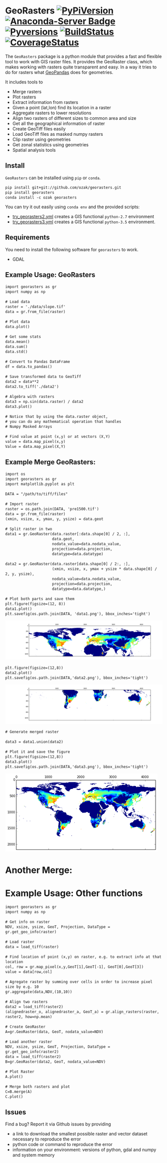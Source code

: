 GeoRasters <a href="https://pypi.python.org/pypi/georasters/">![PyPiVersion](https://img.shields.io/pypi/v/georasters.svg)</a> [![Anaconda-Server Badge](https://anaconda.org/ozak/georasters/badges/version.svg)](https://anaconda.org/ozak/georasters)  <a href="">![Pyversions](https://img.shields.io/pypi/pyversions/georasters.svg)</a> <a href="https://travis-ci.org/ozak/georasters">![BuildStatus](https://api.travis-ci.org/ozak/georasters.png)</a> <a href="https://coveralls.io/r/ozak/georasters">![CoverageStatus](https://img.shields.io/coveralls/ozak/georasters.svg)</a> 
==========

The `GeoRasters` package is a python module that provides a fast and flexible tool to work with GIS raster files. It provides the GeoRaster class, which makes working with rasters quite transparent and easy. In a way it tries to do for rasters what [GeoPandas](https://github.com/geopandas/geopandas) does for geometries.

It includes tools to

-   Merge rasters
-   Plot rasters
-   Extract information from rasters
-   Given a point (lat,lon) find its location in a raster
-   Aggregate rasters to lower resolutions
-   Align two rasters of different sizes to common area and size
-   Get all the geographical information of raster
-   Create GeoTiff files easily
-   Load GeoTiff files as masked numpy rasters
-   Clip raster using geometries
-   Get zonal statistics using geometries
-   Spatial analysis tools

Install
-------

``GeoRasters`` can be installed using ``pip`` or ``conda``.

    pip install git+git://github.com/ozak/georasters.git
    pip install georasters
    conda install -c ozak georasters

You can try it out easily using ``conda env`` and the provided scripts:

 * [try_georasters2.yml](https://github.com/ozak/georasters/blob/master/try_georasters2.yml) creates a GIS functional ``python-2.7`` environment
 * [try_georasters3.yml](https://github.com/ozak/georasters/blob/master/try_georasters3.yml) creates a GIS functional ``python-3.5`` environment.

Requirements
------------
You need to install the following software for ``georasters`` to work.

* GDAL

Example Usage: GeoRasters
-------------------------

	import georasters as gr
	import numpy as np

	# Load data
	raster = './data/slope.tif'
	data = gr.from_file(raster)

	# Plot data
	data.plot()

	# Get some stats
	data.mean()
	data.sum()
	data.std()

	# Convert to Pandas DataFrame
	df = data.to_pandas()

	# Save transformed data to GeoTiff
	data2 = data**2
	data2.to_tiff('./data2')

	# Algebra with rasters
	data3 = np.sin(data.raster) / data2
	data3.plot()

	# Notice that by using the data.raster object, 
	# you can do any mathematical operation that handles 
	# Numpy Masked Arrays

	# Find value at point (x,y) or at vectors (X,Y)
	value = data.map_pixel(x,y)
	Value = data.map_pixel(X,Y)

Example Merge GeoRasters:
-------------------------
	import os
	import georasters as gr
	import matplotlib.pyplot as plt

	DATA = "/path/to/tiff/files"

	# Import raster
	raster = os.path.join(DATA, 'pre1500.tif')
	data = gr.from_file(raster)
	(xmin, xsize, x, ymax, y, ysize) = data.geot

	# Split raster in two
	data1 = gr.GeoRaster(data.raster[:data.shape[0] / 2, :],
						 data.geot,
						 nodata_value=data.nodata_value,
						 projection=data.projection,
						 datatype=data.datatype)

	data2 = gr.GeoRaster(data.raster[data.shape[0] / 2:, :],
						 (xmin, xsize, x, ymax + ysize * data.shape[0] / 2, y, ysize),
						 nodata_value=data.nodata_value,
						 projection=data.projection,
						 datatype=data.datatype,)
	
	# Plot both parts and save them
	plt.figure(figsize=(12, 8))
	data1.plot()
	plt.savefig(os.path.join(DATA, 'data1.png'), bbox_inches='tight')

![plot1](./tests/data/data1.png)

	plt.figure(figsize=(12,8))
	data2.plot()
	plt.savefig(os.path.join(DATA,'data2.png'), bbox_inches='tight')

![plot2](./tests/data/data2.png)

	# Generate merged raster

	data3 = data1.union(data2)

	# Plot it and save the figure
	plt.figure(figsize=(12,8))
	data3.plot()
	plt.savefig(os.path.join(DATA,'data3.png'), bbox_inches='tight')

![plot3](./tests/data/data3.png)


Another Merge:
==============

Example Usage: Other functions
==============================

	import georasters as gr
	import numpy as np
	
	# Get info on raster
	NDV, xsize, ysize, GeoT, Projection, DataType = gr.get_geo_info(raster)
	
	# Load raster
	data = load_tiff(raster)
	
	# Find location of point (x,y) on raster, e.g. to extract info at that location
	col, row = gr.map_pixel(x,y,GeoT[1],GeoT[-1], GeoT[0],GeoT[3])
	value = data[row,col]
	
	# Agregate raster by summing over cells in order to increase pixel size by e.g. 10
	gr.aggregate(data,NDV,(10,10))
	
	# Align two rasters
	data2 = load_tiff(raster2)
	(alignedraster_o, alignedraster_a, GeoT_a) = gr.align_rasters(raster, raster2, how=np.mean)
	
	# Create GeoRaster
	A=gr.GeoRaster(data, GeoT, nodata_value=NDV)
	
	# Load another raster
	NDV, xsize, ysize, GeoT, Projection, DataType = gr.get_geo_info(raster2)
	data = load_tiff(raster2)
	B=gr.GeoRaster(data2, GeoT, nodata_value=NDV)
	
	# Plot Raster
	A.plot()
	
	# Merge both rasters and plot
	C=B.merge(A)
	C.plot()

Issues
------

Find a bug? Report it via Github issues by providing

- a link to download the smallest possible raster and vector dataset necessary to reproduce the error
- python code or command to reproduce the error
- information on your environment: versions of python, gdal and numpy and system memory
